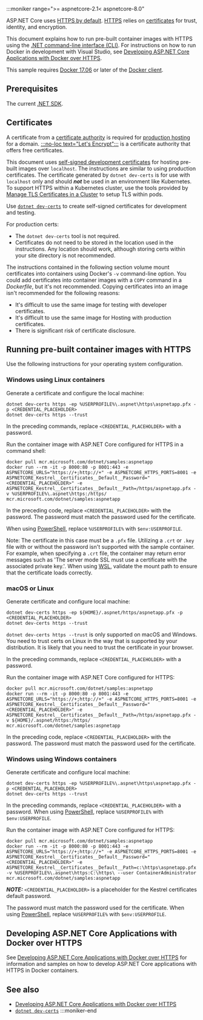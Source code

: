 :::moniker range=">= aspnetcore-2.1< aspnetcore-8.0"

ASP.NET Core uses [HTTPS by default](./enforcing-ssl.md). [HTTPS](https://en.wikipedia.org/wiki/HTTPS) relies on [certificates](https://en.wikipedia.org/wiki/Public_key_certificate) for trust, identity, and encryption.

This document explains how to run pre-built container images with HTTPS using the [.NET command-line interface (CLI)](/dotnet/core/tools/). For instructions on how to run Docker in development with Visual Studio, see [Developing ASP.NET Core Applications with Docker over HTTPS](https://github.com/dotnet/dotnet-docker/blob/main/samples/run-aspnetcore-https-development.md).

This sample requires [Docker 17.06](https://docs.docker.com/release-notes/docker-ce) or later of the [Docker client](https://www.docker.com/products/docker).

## Prerequisites

The current [.NET SDK](https://dotnet.microsoft.com/download).

## Certificates

A certificate from a [certificate authority](https://wikipedia.org/wiki/Certificate_authority) is required for [production hosting](https://blogs.msdn.microsoft.com/webdev/2017/11/29/configuring-https-in-asp-net-core-across-different-platforms/) for a domain. [:::no-loc text="Let's Encrypt":::](https://letsencrypt.org/) is a certificate authority that offers free certificates.

This document uses [self-signed development certificates](https://en.wikipedia.org/wiki/Self-signed_certificate) for hosting pre-built images over `localhost`. The instructions are similar to using production certificates. The certificate generated by `dotnet dev-certs` is for use with `localhost` only and should ***not*** be used in an environment like Kubernetes. To support HTTPS within a Kubernetes cluster, use the tools provided by [Manage TLS Certificates in a Cluster](https://kubernetes.io/docs/tasks/tls/managing-tls-in-a-cluster/) to setup TLS within pods.

Use [`dotnet dev-certs`](/dotnet/core/tools/dotnet-dev-certs) to create self-signed certificates for development and testing.

For production certs:

* The `dotnet dev-certs` tool is not required.
* Certificates do not need to be stored in the location used in the instructions. Any location should work, although storing certs within your site directory is not recommended.

The instructions contained in the following section volume mount certificates into containers using Docker's `-v` command-line option. You could add certificates into container images with a `COPY` command in a *Dockerfile*, but it's not recommended. Copying certificates into an image isn't recommended for the following reasons:

* It's difficult to use the same image for testing with developer certificates.
* It's difficult to use the same image for Hosting with production certificates.
* There is significant risk of certificate disclosure.

## Running pre-built container images with HTTPS

Use the following instructions for your operating system configuration.

### Windows using Linux containers

Generate a certificate and configure the local machine:

```dotnetcli
dotnet dev-certs https -ep %USERPROFILE%\.aspnet\https\aspnetapp.pfx -p <CREDENTIAL_PLACEHOLDER>
dotnet dev-certs https --trust
```

In the preceding commands, replace `<CREDENTIAL_PLACEHOLDER>` with a password.

Run the container image with ASP.NET Core configured for HTTPS in a command shell:

```console
docker pull mcr.microsoft.com/dotnet/samples:aspnetapp
docker run --rm -it -p 8000:80 -p 8001:443 -e ASPNETCORE_URLS="https://+;http://+" -e ASPNETCORE_HTTPS_PORTS=8001 -e ASPNETCORE_Kestrel__Certificates__Default__Password="<CREDENTIAL_PLACEHOLDER>" -e ASPNETCORE_Kestrel__Certificates__Default__Path=/https/aspnetapp.pfx -v %USERPROFILE%\.aspnet\https:/https/ mcr.microsoft.com/dotnet/samples:aspnetapp
```

In the preceding code, replace `<CREDENTIAL_PLACEHOLDER>` with the password. The password must match the password used for the certificate.

When using [PowerShell](/powershell/scripting/overview), replace `%USERPROFILE%` with `$env:USERPROFILE`.

Note: The certificate in this case must be a `.pfx` file.  Utilizing a `.crt` or `.key` file with or without the password isn't supported with the sample container.  For example, when specifying a `.crt` file, the container may return error messages such as 'The server mode SSL must use a certificate with the associated private key.'. When using [WSL](/windows/wsl/about), validate the mount path to ensure that the certificate loads correctly.

### macOS or Linux

Generate certificate and configure local machine:

```dotnetcli
dotnet dev-certs https -ep ${HOME}/.aspnet/https/aspnetapp.pfx -p <CREDENTIAL_PLACEHOLDER>
dotnet dev-certs https --trust
```

`dotnet dev-certs https --trust` is only supported on macOS and Windows. You need to trust certs on Linux in the way that is supported by your distribution. It is likely that you need to trust the certificate in your browser.

In the preceding commands, replace `<CREDENTIAL_PLACEHOLDER>` with a password.

Run the container image with ASP.NET Core configured for HTTPS:

```console
docker pull mcr.microsoft.com/dotnet/samples:aspnetapp
docker run --rm -it -p 8000:80 -p 8001:443 -e ASPNETCORE_URLS="https://+;http://+" -e ASPNETCORE_HTTPS_PORTS=8001 -e ASPNETCORE_Kestrel__Certificates__Default__Password="<CREDENTIAL_PLACEHOLDER>" -e ASPNETCORE_Kestrel__Certificates__Default__Path=/https/aspnetapp.pfx -v ${HOME}/.aspnet/https:/https/ mcr.microsoft.com/dotnet/samples:aspnetapp
```

In the preceding code, replace `<CREDENTIAL_PLACEHOLDER>` with the password. The password must match the password used for the certificate.

### Windows using Windows containers

Generate certificate and configure local machine:

```dotnetcli
dotnet dev-certs https -ep %USERPROFILE%\.aspnet\https\aspnetapp.pfx -p <CREDENTIAL_PLACEHOLDER>
dotnet dev-certs https --trust
```

In the preceding commands, replace `<CREDENTIAL_PLACEHOLDER>` with a password. When using [PowerShell](/powershell/scripting/overview), replace `%USERPROFILE%` with `$env:USERPROFILE`.

Run the container image with ASP.NET Core configured for HTTPS:

```console
docker pull mcr.microsoft.com/dotnet/samples:aspnetapp
docker run --rm -it -p 8000:80 -p 8001:443 -e ASPNETCORE_URLS="https://+;http://+" -e ASPNETCORE_HTTPS_PORTS=8001 -e ASPNETCORE_Kestrel__Certificates__Default__Password="<CREDENTIAL_PLACEHOLDER>" -e ASPNETCORE_Kestrel__Certificates__Default__Path=c:\https\aspnetapp.pfx -v %USERPROFILE%\.aspnet\https:C:\https\ --user ContainerAdministrator mcr.microsoft.com/dotnet/samples:aspnetapp
```

***NOTE:*** `<CREDENTIAL_PLACEHOLDER>` is a placeholder for the Kestrel certificates default password.

The password must match the password used for the certificate. When using [PowerShell](/powershell/scripting/overview), replace `%USERPROFILE%` with `$env:USERPROFILE`.

## Developing ASP.NET Core Applications with Docker over HTTPS

See [Developing ASP.NET Core Applications with Docker over HTTPS](https://github.com/dotnet/dotnet-docker/blob/master/samples/run-aspnetcore-https-development.md) for information and samples on how to develop ASP.NET Core applications with HTTPS in Docker containers.

## See also

* [Developing ASP.NET Core Applications with Docker over HTTPS](https://github.com/dotnet/dotnet-docker/blob/main/samples/run-aspnetcore-https-development.md)
* [`dotnet dev-certs`](/dotnet/core/tools/dotnet-dev-certs)
:::moniker-end
